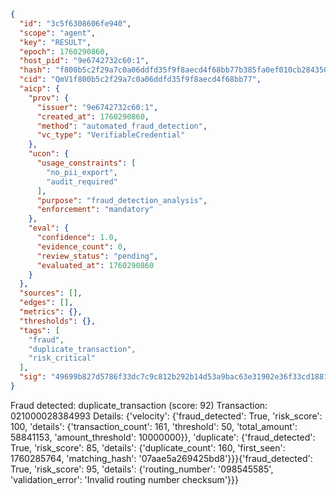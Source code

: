 ```json
{
  "id": "3c5f6308606fe940",
  "scope": "agent",
  "key": "RESULT",
  "epoch": 1760290860,
  "host_pid": "9e6742732c60:1",
  "hash": "f800b5c2f29a7c0a06ddfd35f9f8aecd4f68bb77b385fa0ef010cb2843503c75",
  "cid": "QmV1f800b5c2f29a7c0a06ddfd35f9f8aecd4f68bb77",
  "aicp": {
    "prov": {
      "issuer": "9e6742732c60:1",
      "created_at": 1760290860,
      "method": "automated_fraud_detection",
      "vc_type": "VerifiableCredential"
    },
    "ucon": {
      "usage_constraints": [
        "no_pii_export",
        "audit_required"
      ],
      "purpose": "fraud_detection_analysis",
      "enforcement": "mandatory"
    },
    "eval": {
      "confidence": 1.0,
      "evidence_count": 0,
      "review_status": "pending",
      "evaluated_at": 1760290860
    }
  },
  "sources": [],
  "edges": [],
  "metrics": {},
  "thresholds": {},
  "tags": [
    "fraud",
    "duplicate_transaction",
    "risk_critical"
  ],
  "sig": "49699b827d5786f33dc7c9c812b292b14d53a9bac63e31902e36f33cd1881e98"
}
```

Fraud detected: duplicate_transaction (score: 92)
Transaction: 021000028384993
Details: {'velocity': {'fraud_detected': True, 'risk_score': 100, 'details': {'transaction_count': 161, 'threshold': 50, 'total_amount': 58841153, 'amount_threshold': 10000000}}, 'duplicate': {'fraud_detected': True, 'risk_score': 85, 'details': {'duplicate_count': 160, 'first_seen': 1760285764, 'matching_hash': '07aae5a269425bd8'}}}{'fraud_detected': True, 'risk_score': 95, 'details': {'routing_number': '098545585', 'validation_error': 'Invalid routing number checksum'}}}
